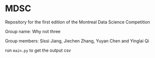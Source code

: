# MDSC

Repository for the first edition of the Montreal Data Science Competition

Group name: Why not three

Group members: Sissi Jiang, Jiechen Zhang, Yuyan Chen and Yinglai Qi

run `main.py` to get the output csv
